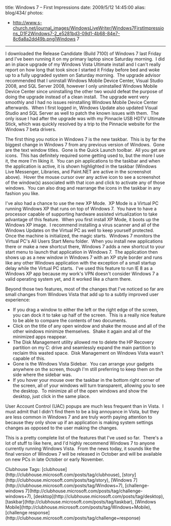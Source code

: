title: Windows 7 – First Impressions
date: 2009/5/12 14:45:00
alias: blog/434/
photos:
- http://www.s-church.net/journal_images/WindowsLiveWriter/Windows7FirstImpressions_D1F2Windows7-2_e5281bd3-09d1-4b68-84e7-8c6a8a2dd49b.png|Windows 7
---
I downloaded the Release Candidate (Build 7100) of Windows 7 last Friday and I've been running it on my primary laptop since Saturday morning.  I did an in place upgrade of my Windows Vista Ultimate install and I can't really report on how long that took since I started it Friday before bed and woke up to a fully upgraded system on Saturday morning.  The upgrade advisor recommended that I uninstall Windows Mobile Device Center, Visual Studio 2008, and SQL Server 2008, however I only uninstalled Windows Mobile Device Center since uninstalling the other two would defeat the purpose of doing the upgrade instead of a clean install.  The upgrade went very smoothly and I had no issues reinstalling Windows Mobile Device Center afterwards.  When I first logged in, Windows Update also updated Visual Studio and SQL Server as well to patch the known issues with them.  The only issue I had after the upgrade was with my Pinnacle USB HDTV Ultimate Stick, which was quickly resolved by a trip to the Pinnacle website for the Windows 7 beta drivers.

The first thing you notice in Windows 7 is the new taskbar.  This is by far the biggest change in Windows 7 from any previous version of Windows.  Gone are the text window titles.  Gone is the Quick Launch toolbar.  All you get are icons.  This has definitely required some getting used to, but the more I use it, the more I'm liking it.  You can pin applications to the taskbar and when the application is active, it is shown highlighted in the taskbar (Windows Live Messenger, Libraries, and Paint.NET are active in the screenshot above).  Hover the mouse cursor over any active icon to see a screenshot of the window(s) associated with that icon and click to activate any of those windows.  You can also drag and rearrange the icons in the taskbar in any fashion you like.

I've also had a chance to use the new XP Mode.  XP Mode is a Virtual PC running Windows XP that runs on top of Windows 7.  You have to have a processor capable of supporting hardware assisted virtualization to take advantage of this feature.  When you first install XP Mode, it boots up the Windows XP image.  I recommend installing a virus scanner and all of the Windows Updates on the Virtual PC as well to keep yourself protected.  Once the machine is initialized, the magic starts.  Windows 7 monitors the Virtual PC's All Users Start Menu folder.  When you install new applications there or make a new shortcut there, Windows 7 adds a new shortcut to your start menu to launch that application in Windows 7.  The application then shows up as a new window in Windows 7 with an XP style border and runs like any other Windows application with the exception of a small startup delay while the Virtual PC starts.  I've used this feature to run IE 8 as a Windows XP app because my work's VPN doesn't consider Windows 7 a valid operating system yet, and it worked like a charm there.

Beyond those two features, most of the changes that I've noticed so far are small changes from Windows Vista that add up to a subtly improved user experience:

*   If you drag a window to either the left or the right edge of the screen, you can dock it to take up half of the screen.  This is a really nice feature to be able to compare the contents of two documents.
*   Click on the title of any open window and shake the mouse and all of the other windows minimize themselves.  Shake it again and all of the minimized apps reappear.
*   The Disk Management utility allowed me to delete the HP Recovery partition on my C: drive and seamlessly expand the main partition to reclaim this wasted space.  Disk Management on Windows Vista wasn't capable of this.
*   Gone is the Windows Vista Sidebar.  You can arrange your gadgets anywhere on the screen, though I'm still preferring to keep them on the side where the sidebar was.
*   If you hover your mouse over the taskbar in the bottom right corner of the screen, all of your windows will turn transparent, allowing you to see the desktop.  To minimize all of the open windows and show the desktop, just click in the same place.

User Account Control (UAC) popups are much less frequent than in Vista.  I must admit that I didn't find them to be a big annoyance in Vista, but they are less common in Windows 7 and are truly worth paying attention to because they only show up if an application is making system settings changes as opposed to the user making the changes.

This is a pretty complete list of the features that I've used so far.  There's a lot of stuff to like here, and I'd highly recommend Windows 7 to anyone currently running Windows Vista.  From the news today, it sounds like the final version of Windows 7 will be released in October and will be available on new PCs in late October or early November.

<div style="padding-bottom: 0px; margin: 0px; padding-left: 0px; padding-right: 0px; display: inline; float: none; padding-top: 0px" id="scid:0767317B-992E-4b12-91E0-4F059A8CECA8:01cdef08-fea4-4af3-b27b-f44568989c73" class="wlWriterEditableSmartContent">Clubhouse Tags: [clubhouse](http://clubhouse.microsoft.com/posts/tag/clubhouse), [story](http://clubhouse.microsoft.com/posts/tag/story), [Windows 7](http://clubhouse.microsoft.com/posts/tag/Windows+7), [challenge-windows 7](http://clubhouse.microsoft.com/posts/tag/challenge-windows+7), [desktop](http://clubhouse.microsoft.com/posts/tag/desktop), [taskbar](http://clubhouse.microsoft.com/posts/tag/taskbar), [Windows Mobile](http://clubhouse.microsoft.com/posts/tag/Windows+Mobile), [challenge response](http://clubhouse.microsoft.com/posts/tag/challenge+response)</div>